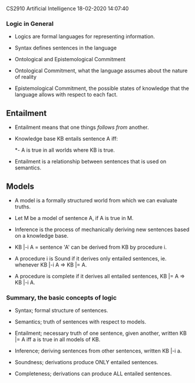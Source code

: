 CS2910 Artificial Intelligence				18-02-2020 14:07:40

### Logic in General

- Logics are formal languages for representing information.

- Syntax defines sentences in the language

- Ontological and Epistemological Commitment

- Ontological Commitment, what the language assumes about the nature of reality

- Epistemological Commitment, the possible states of knowledge that the language allows with respect
to each fact.

## Entailment

- Entailment means that one things *follows from* another.

- Knowledge base KB entails sentence A iff:

	*- A is true in all worlds where KB is true.

- Entailment is a relationship between sentences that is used on semantics.

## Models

- A model is a formally structured world from which we can evaluate truths.

- Let M be a model of sentence A, if A is true in M.

- Inference is the process of mechanically deriving new sentences based on a knowledge base.

- KB |-i A = sentence 'A' can be derived from KB by procedure i.

- A procedure i is Sound if it derives only entailed sentences, ie. whenever KB |-i A => KB |= A.

- A procedure is complete if it derives all entailed sentences, KB |= A => KB |-i A.

### Summary, the basic concepts of logic

- Syntax; formal structure of sentences.

- Semantics; truth of sentences with respect to models.

- Entailment; necessary truth of one sentence, given another, written KB |= A iff a is true in all models of KB.

- Inference; deriving sentences from other sentences, written KB |-i a.

- Soundness; derivations produce ONLY entailed sentences.

- Completeness; derivations can produce ALL entailed sentences.
 

